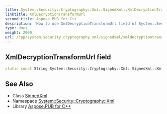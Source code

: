 ```yaml
---
title: System::Security::Cryptography::Xml::SignedXml::XmlDecryptionTransformUrl field
linktitle: XmlDecryptionTransformUrl
second_title: Aspose.PUB for C++
description: 'How to use XmlDecryptionTransformUrl field of System::Security::Cryptography::Xml::SignedXml class in C++.'
type: docs
weight: 2000
url: /cpp/system.security.cryptography.xml/signedxml/xmldecryptiontransformurl/
---
```

## XmlDecryptionTransformUrl field




```cpp
static const String System::Security::Cryptography::Xml::SignedXml::XmlDecryptionTransformUrl
```

## See Also

* Class [SignedXml](../)
* Namespace [System::Security::Cryptography::Xml](../../)
* Library [Aspose.PUB for C++](../../../)
